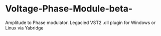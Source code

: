 # Voltage-Phase-Module-beta-
Amplitude to Phase modulator. Legacied VST2 .dll plugin for Windows or Linux via Yabridge

